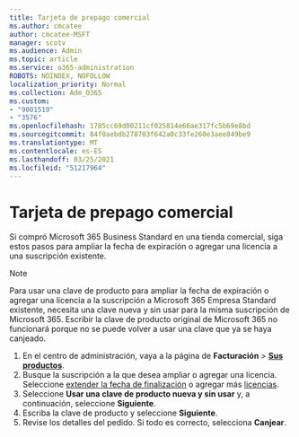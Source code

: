 ```yaml
---
title: Tarjeta de prepago comercial
ms.author: cmcatee
author: cmcatee-MSFT
manager: scotv
ms.audience: Admin
ms.topic: article
ms.service: o365-administration
ROBOTS: NOINDEX, NOFOLLOW
localization_priority: Normal
ms.collection: Adm_O365
ms.custom:
- "9001519"
- "3576"
ms.openlocfilehash: 1785cc69d00211cf025814e66ae317fc5b69e8bd
ms.sourcegitcommit: 84f0aebdb278703f642a0c33fe260e3aee849be9
ms.translationtype: MT
ms.contentlocale: es-ES
ms.lasthandoff: 03/25/2021
ms.locfileid: "51217964"
---
```

# <a name="retail-prepaid-card"></a>Tarjeta de prepago comercial

Si compró Microsoft 365 Business Standard en una tienda comercial, siga estos pasos para ampliar la fecha de expiración o agregar una licencia a una suscripción existente.

> [!NOTE]
> Para usar una clave de producto para ampliar la fecha de expiración o agregar una licencia a la suscripción a Microsoft 365 Empresa Standard existente, necesita una clave nueva y sin usar para la misma suscripción de Microsoft 365. Escribir la clave de producto original de Microsoft 365 no funcionará porque no se puede volver a usar una clave que ya se haya canjeado.

1. En el centro de administración, vaya a la página de **Facturación** > **[Sus productos](https://go.microsoft.com/fwlink/p/?linkid=842054)**.
2. Busque la suscripción a la que desea ampliar o agregar una licencia. Seleccione [extender la fecha de finalización](https://go.microsoft.com/fwlink/p/?linkid=842054) o agregar más [licencias](https://go.microsoft.com/fwlink/p/?linkid=842054).
3. Seleccione **Usar una clave de producto nueva y sin usar** y, a continuación, seleccione **Siguiente**.
4. Escriba la clave de producto y seleccione **Siguiente**.
5. Revise los detalles del pedido. Si todo es correcto, selecciona **Canjear**.